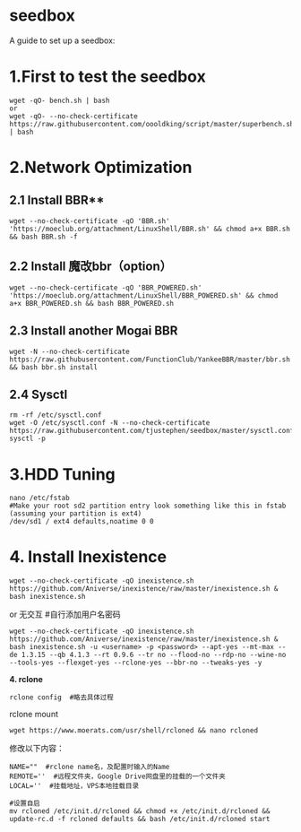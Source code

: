 # seedbox
A guide to set up a seedbox:

# 1.First to test the seedbox
  
    wget -qO- bench.sh | bash
    or
    wget -qO- --no-check-certificate https://raw.githubusercontent.com/oooldking/script/master/superbench.sh | bash

# 2.Network Optimization 
## 2.1 Install BBR**  
  
    wget --no-check-certificate -qO 'BBR.sh' 'https://moeclub.org/attachment/LinuxShell/BBR.sh' && chmod a+x BBR.sh && bash BBR.sh -f  
  
## 2.2 Install 魔改bbr（option）
      
    wget --no-check-certificate -qO 'BBR_POWERED.sh' 'https://moeclub.org/attachment/LinuxShell/BBR_POWERED.sh' && chmod a+x BBR_POWERED.sh && bash BBR_POWERED.sh  
  
## 2.3 Install another Mogai BBR 

    wget -N --no-check-certificate https://raw.githubusercontent.com/FunctionClub/YankeeBBR/master/bbr.sh && bash bbr.sh install

## 2.4 Sysctl 
```
rm -rf /etc/sysctl.conf
wget -O /etc/sysctl.conf -N --no-check-certificate https://raw.githubusercontent.com/tjustephen/seedbox/master/sysctl.conf
sysctl -p
```

# 3.HDD Tuning
```
nano /etc/fstab
#Make your root sd2 partition entry look something like this in fstab (assuming your partition is ext4)
/dev/sd1 / ext4 defaults,noatime 0 0
```
# 4. Install Inexistence
      
    wget --no-check-certificate -qO inexistence.sh https://github.com/Aniverse/inexistence/raw/master/inexistence.sh & bash inexistence.sh

  or 无交互  #自行添加用户名密码
  
    wget --no-check-certificate -qO inexistence.sh https://github.com/Aniverse/inexistence/raw/master/inexistence.sh & bash inexistence.sh -u <username> -p <password> --apt-yes --mt-max --de 1.3.15 --qb 4.1.3 --rt 0.9.6 --tr no --flood-no --rdp-no --wine-no --tools-yes --flexget-yes --rclone-yes --bbr-no --tweaks-yes -y

**4. rclone**

    rclone config  #略去具体过程
rclone mount

    wget https://www.moerats.com/usr/shell/rcloned && nano rcloned
    
 修改以下内容：
 
    NAME=""  #rclone name名，及配置时输入的Name
    REMOTE=''  #远程文件夹，Google Drive网盘里的挂载的一个文件夹
    LOCAL=''  #挂载地址，VPS本地挂载目录
    
    #设置自启
    mv rcloned /etc/init.d/rcloned && chmod +x /etc/init.d/rcloned && update-rc.d -f rcloned defaults && bash /etc/init.d/rcloned start
